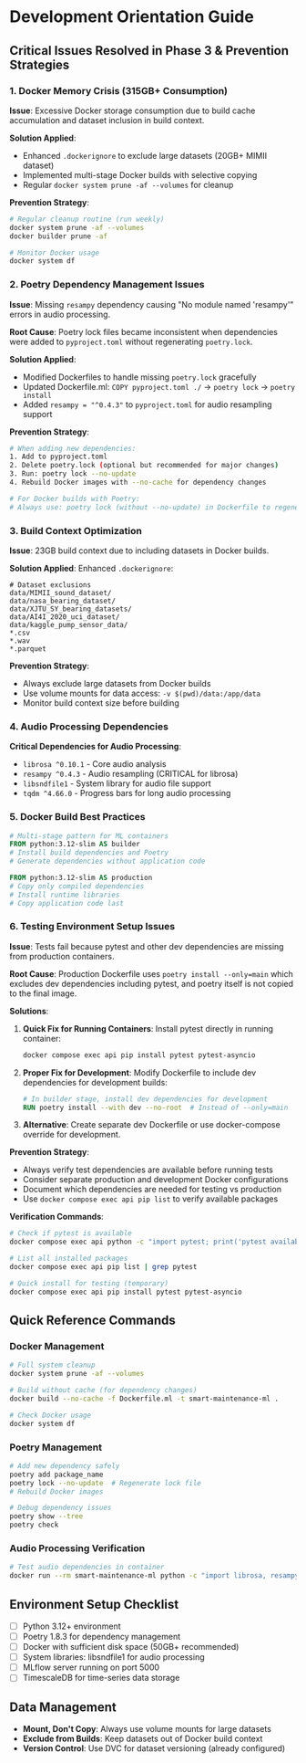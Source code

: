 # Development Orientation Guide

## Critical Issues Resolved in Phase 3 & Prevention Strategies

### 1. Docker Memory Crisis (315GB+ Consumption)
**Issue**: Excessive Docker storage consumption due to build cache accumulation and dataset inclusion in build context.

**Solution Applied**:
- Enhanced `.dockerignore` to exclude large datasets (20GB+ MIMII dataset)
- Implemented multi-stage Docker builds with selective copying
- Regular `docker system prune -af --volumes` for cleanup

**Prevention Strategy**:
```bash
# Regular cleanup routine (run weekly)
docker system prune -af --volumes
docker builder prune -af

# Monitor Docker usage
docker system df
```

### 2. Poetry Dependency Management Issues
**Issue**: Missing `resampy` dependency causing "No module named 'resampy'" errors in audio processing.

**Root Cause**: Poetry lock files became inconsistent when dependencies were added to `pyproject.toml` without regenerating `poetry.lock`.

**Solution Applied**:
- Modified Dockerfiles to handle missing `poetry.lock` gracefully
- Updated Dockerfile.ml: `COPY pyproject.toml ./` → `poetry lock` → `poetry install`
- Added `resampy = "^0.4.3"` to `pyproject.toml` for audio resampling support

**Prevention Strategy**:
```bash
# When adding new dependencies:
1. Add to pyproject.toml
2. Delete poetry.lock (optional but recommended for major changes)
3. Run: poetry lock --no-update
4. Rebuild Docker images with --no-cache for dependency changes

# For Docker builds with Poetry:
# Always use: poetry lock (without --no-update) in Dockerfile to regenerate
```

### 3. Build Context Optimization
**Issue**: 23GB build context due to including datasets in Docker builds.

**Solution Applied**:
Enhanced `.dockerignore`:
```
# Dataset exclusions
data/MIMII_sound_dataset/
data/nasa_bearing_dataset/
data/XJTU_SY_bearing_datasets/
data/AI4I_2020_uci_dataset/
data/kaggle_pump_sensor_data/
*.csv
*.wav
*.parquet
```

**Prevention Strategy**:
- Always exclude large datasets from Docker builds
- Use volume mounts for data access: `-v $(pwd)/data:/app/data`
- Monitor build context size before building

### 4. Audio Processing Dependencies
**Critical Dependencies for Audio Processing**:
- `librosa ^0.10.1` - Core audio analysis
- `resampy ^0.4.3` - Audio resampling (CRITICAL for librosa)
- `libsndfile1` - System library for audio file support
- `tqdm ^4.66.0` - Progress bars for long audio processing

### 5. Docker Build Best Practices
```dockerfile
# Multi-stage pattern for ML containers
FROM python:3.12-slim AS builder
# Install build dependencies and Poetry
# Generate dependencies without application code

FROM python:3.12-slim AS production
# Copy only compiled dependencies
# Install runtime libraries
# Copy application code last
```

### 6. Testing Environment Setup Issues
**Issue**: Tests fail because pytest and other dev dependencies are missing from production containers.

**Root Cause**: Production Dockerfile uses `poetry install --only=main` which excludes dev dependencies including pytest, and poetry itself is not copied to the final image.

**Solutions**:
1. **Quick Fix for Running Containers**: Install pytest directly in running container:
   ```bash
   docker compose exec api pip install pytest pytest-asyncio
   ```

2. **Proper Fix for Development**: Modify Dockerfile to include dev dependencies for development builds:
   ```dockerfile
   # In builder stage, install dev dependencies for development
   RUN poetry install --with dev --no-root  # Instead of --only=main
   ```

3. **Alternative**: Create separate dev Dockerfile or use docker-compose override for development.

**Prevention Strategy**:
- Always verify test dependencies are available before running tests
- Consider separate production and development Docker configurations
- Document which dependencies are needed for testing vs production
- Use `docker compose exec api pip list` to verify available packages

**Verification Commands**:
```bash
# Check if pytest is available
docker compose exec api python -c "import pytest; print('pytest available')"

# List all installed packages
docker compose exec api pip list | grep pytest

# Quick install for testing (temporary)
docker compose exec api pip install pytest pytest-asyncio
```

## Quick Reference Commands

### Docker Management
```bash
# Full system cleanup
docker system prune -af --volumes

# Build without cache (for dependency changes)
docker build --no-cache -f Dockerfile.ml -t smart-maintenance-ml .

# Check Docker usage
docker system df
```

### Poetry Management
```bash
# Add new dependency safely
poetry add package_name
poetry lock --no-update  # Regenerate lock file
# Rebuild Docker images

# Debug dependency issues
poetry show --tree
poetry check
```

### Audio Processing Verification
```bash
# Test audio dependencies in container
docker run --rm smart-maintenance-ml python -c "import librosa, resampy; print('Audio deps OK')"
```

## Environment Setup Checklist
- [ ] Python 3.12+ environment
- [ ] Poetry 1.8.3 for dependency management
- [ ] Docker with sufficient disk space (50GB+ recommended)
- [ ] System libraries: libsndfile1 for audio processing
- [ ] MLflow server running on port 5000
- [ ] TimescaleDB for time-series data storage

## Data Management
- **Mount, Don't Copy**: Always use volume mounts for large datasets
- **Exclude from Builds**: Keep datasets out of Docker build context
- **Version Control**: Use DVC for dataset versioning (already configured)
